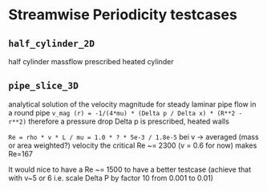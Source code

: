 # Streamwise Periodicity testcases

##  `half_cylinder_2D`  
half cylinder massflow prescribed heated cylinder

## `pipe_slice_3D` 
analytical solution of the velocity magnitude for steady laminar pipe flow in a round pipe `v_mag (r) = -1/(4*mu) * (Delta p / Delta x) * (R**2 - r**2)` therefore a pressure drop Delta p is prescribed, heated walls

`Re = rho * v * L / mu = 1.0 * ? * 5e-3 / 1.8e-5` bei v -> averaged (mass or area weighted?) velocity the critical Re ~= 2300 (v = 0.6 for now) makes Re=167

It would nice to have a Re ~= 1500 to have a better testcase (achieve that with v~5 or 6 i.e. scale Delta P by factor 10 from 0.001 to 0.01)

